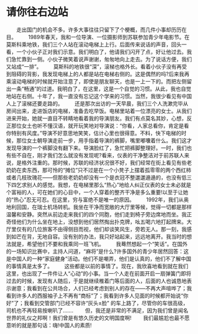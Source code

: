 # 请你往右边站
　　走出国门的机会不多。许多大事往往只留下了个梗概，而几件小事却历历在目。 
　　1989年春天，我和一位导演、一位摄影师到苏联参加青少年电影节。在莫斯科乘地铁，我们三个人站在滚动电梯上上行。后面传来说话的声音，回头一看，一个小伙子正对我们示意。我们明白了，他请我们闪开了点，好让他过去。我们急忙靠到一侧。小伙子微笑着说声谢谢，匆匆地向上走去。为了说话方便，我们又站成“一排”。 
　　莫斯科的地铁很“深”，滚梯也格外长。看着小伙子没有再受到阻碍的背影，我发现电梯上的人都是站在电梯右侧的。这是偶然的吗?后来我再乘滚动电梯的时候就开始注意了，即使是朋友聊天，也是一上一下的。而把左侧留出一条“畅通”的过道。我明白了，在这里，这是一个自觉的习惯。从此，我也自觉地站在右侧。十年了，我一直没有忘记这个学来的习惯。当然，我很少看见有中国人上了滚梯还要走路的。 
　　还是那次出访的一天早晨，我们三个人洗漱完毕从房间出来，走进饭店的电梯，准备去吃早饭。电梯里站着一位漂亮的女士。从我们进来开始，她就一直目不转睛地看着我的导演朋友。我们有点莫名其妙，心想，反正那位女土也听不懂汉语，就开玩笑地对导演说：“你看，人家总看你，肯定是看你特别有风度。”导演不好意思地笑笑，估计心里也很得意。不料，快下电梯的时候，那位女土朝导演走前一步，用手指着导演的裤脚，嘴里嘟囔着什么。我们这才发现导演的一个裤脚没有翻下来。导演脸红了，急忙把裤脚整理好。一时，我们也有些不自在，刚才我们怎么就没有发现呢?看来，仪表的干净整洁对于前苏联人来说，是格外注重的。那时候，苏联的经济状况很不好，我们经常在街上看见有些老奶奶在卖东西，那可怜的“摊位”只不过是在一个小凳子上摆着孤零零的两个西红柿或者几枝玫瑰花——但那些老奶奶却没有一个是衣冠不整邋邋遢遢的，也没有低三下四乞求别人的感觉。我想，在电梯里那么“热心”地给人纠正仪表的女士未必就是个富裕的人，可在她们的心目中，一个人穿着的整齐干净是多么重要!以至于让她的“热心”忍无可忍。在这里，穷与富绝不是唯一的原因。 
　　1992年，我们从奥地利回国，在瑞士机场转机。我坐在干净而宽敞的大厅里等候，觉得一切都是那样温馨和安静。突然从前边走来我们的四个同胞，他们走到椅子旁边席地而坐。我正奇怪他们为什么坐在地上，没想到他们居然掏出扑克牌，吆五喝六地打起牌来。大厅里仅有的几位旅客不由得侧目而视，他们却谈笑风生，旁若无人。那一刻，我感到如芒在背，无地自容。没有别的办法，我只好站起来，远远地离开。我当时的想法就是，希望他们不要和我乘同一班飞机。 
　　我蓦然想起一个“笑话”。在国外的一场知识比赛中，主持人问道，“麻将”是什么?许多国外的青少年居然回答：这是中国人的一种“家庭健身”活动。他们不是嘲弄，他们是认真的，他们不了解中国的事情真是太多了。 
　　这些都是以前的事情了。现在，我欣喜地看到就在我们这里，也出现了一件件让人“心动”的小事。当一个人走在前面开启一扇弹簧门即将过去的时候，发现有人随后，于是就继续椎着门等后面的人，后面的人也诚恳地表示谢意；我看到在公共场合，人们已经考虑到别人的存在——不再大声喧哗了；我看到许多人的西服袖子上不再有“商标”了；我看到许多人见面的时候都开始说“你好”了；我看到交管部门已经不容许“灰头±脸” 的车上路了，尽管你的车很高级，司机也不再轻易按喇叭了……. 
　　但，我还是非常的不满足，因为我们曾是闻名世界的礼仪之邦啊！我们曾是有悠久历史的文明国度啊! 
　　我们最尴尬也最不愿意听的就是那句话：嗨!中国人的素质!
 